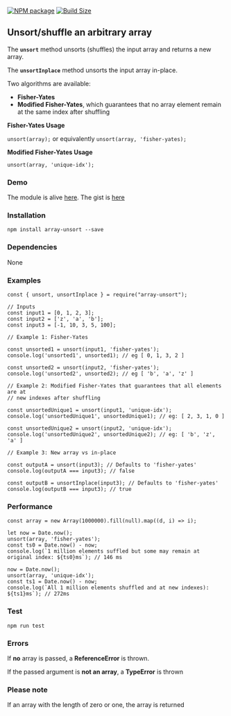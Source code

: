 
[![NPM package][npm-img]][npm-url]
[![Build Size][build-size-img]][build-size-url]

## Unsort/shuffle an arbitrary array

The **`unsort`** method unsorts (shuffles) the input array and returns a new array.

The **`unsortInplace`** method unsorts the input array in-place.

Two algorithms are available:
- **Fisher-Yates**
- **Modified Fisher-Yates**, which guarantees that no array element remain at the same index after shuffling


**Fisher-Yates Usage**

`unsort(array);` or equivalently `unsort(array, 'fisher-yates);`


**Modified Fisher-Yates Usage**

`unsort(array, 'unique-idx');`

### Demo

The module is alive [here](https://bl.ocks.org/boeric/35eec347e240c6e41ebe04d85e28de9d). The gist is [here](https://gist.github.com/boeric/35eec347e240c6e41ebe04d85e28de9d)


### Installation

`npm install array-unsort --save`

### Dependencies

None

### Examples

```
const { unsort, unsortInplace } = require("array-unsort");

// Inputs
const input1 = [0, 1, 2, 3];
const input2 = ['z', 'a', 'b'];
const input3 = [-1, 10, 3, 5, 100];

// Example 1: Fisher-Yates

const unsorted1 = unsort(input1, 'fisher-yates');
console.log('unsorted1', unsorted1); // eg [ 0, 1, 3, 2 ]

const unsorted2 = unsort(input2, 'fisher-yates');
console.log('unsorted2', unsorted2); // eg [ 'b', 'a', 'z' ]

// Example 2: Modified Fisher-Yates that guarantees that all elements are at
// new indexes after shuffling

const unsortedUnique1 = unsort(input1, 'unique-idx');
console.log('unsortedUnique1', unsortedUnique1); // eg: [ 2, 3, 1, 0 ]

const unsortedUnique2 = unsort(input2, 'unique-idx');
console.log('unsortedUnique2', unsortedUnique2); // eg: [ 'b', 'z', 'a' ]

// Example 3: New array vs in-place

const outputA = unsort(input3); // Defaults to 'fisher-yates'
console.log(outputA === input3); // false

const outputB = unsortInplace(input3); // Defaults to 'fisher-yates'
console.log(outputB === input3); // true
```

### Performance
```
const array = new Array(1000000).fill(null).map((d, i) => i);

let now = Date.now();
unsort(array, 'fisher-yates');
const ts0 = Date.now() - now;
console.log(`1 million elements suffled but some may remain at original index: ${ts0}ms`); // 146 ms

now = Date.now();
unsort(array, 'unique-idx');
const ts1 = Date.now() - now;
console.log(`All 1 million elements shuffled and at new indexes): ${ts1}ms`); // 272ms
```

### Test

```
npm run test
```

### Errors

If **no** array is passed, a **ReferenceError** is thrown.

If the passed argument is **not an array**, a **TypeError** is thrown

### Please note

If an array with the length of zero or one, the array is returned

[npm-img]: https://img.shields.io/npm/v/array-unsort.svg
[npm-url]: https://npmjs.org/package/array-unsort
[build-size-img]: https://img.shields.io/bundlephobia/minzip/array-unsort.svg
[build-size-url]: https://bundlephobia.com/result?p=array-unsort
